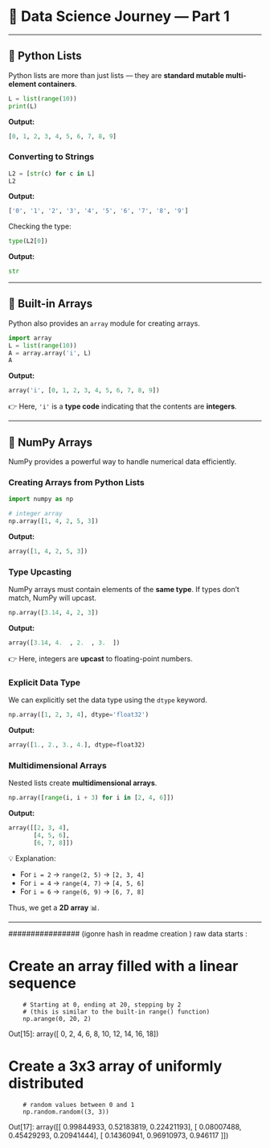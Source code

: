 # 📘 Data Science Journey — Part 1

---

## 🔹 Python Lists

Python lists are more than just lists — they are **standard mutable multi-element containers**.

```python
L = list(range(10))
print(L)
```

**Output:**

```python
[0, 1, 2, 3, 4, 5, 6, 7, 8, 9]
```

### Converting to Strings

```python
L2 = [str(c) for c in L]
L2
```
**Output:**

```python
['0', '1', '2', '3', '4', '5', '6', '7', '8', '9']
```

Checking the type:

```python
type(L2[0])
```

**Output:**

```python
str
```

---

## 🔹 Built-in Arrays

Python also provides an `array` module for creating arrays.

```python
import array
L = list(range(10))
A = array.array('i', L)
A
```

**Output:**

```python
array('i', [0, 1, 2, 3, 4, 5, 6, 7, 8, 9])
```

👉 Here, `'i'` is a **type code** indicating that the contents are **integers**.

---

## 🔹 NumPy Arrays

NumPy provides a powerful way to handle numerical data efficiently.

### Creating Arrays from Python Lists

```python
import numpy as np

# integer array
np.array([1, 4, 2, 5, 3])
```

**Output:**

```python
array([1, 4, 2, 5, 3])
```

### Type Upcasting

NumPy arrays must contain elements of the **same type**. If types don’t match, NumPy will upcast.

```python
np.array([3.14, 4, 2, 3])
```

**Output:**

```python
array([3.14, 4.  , 2.  , 3.  ])
```

👉 Here, integers are **upcast** to floating-point numbers.

### Explicit Data Type

We can explicitly set the data type using the `dtype` keyword.

```python
np.array([1, 2, 3, 4], dtype='float32')
```

**Output:**

```python
array([1., 2., 3., 4.], dtype=float32)
```

### Multidimensional Arrays

Nested lists create **multidimensional arrays**.

```python
np.array([range(i, i + 3) for i in [2, 4, 6]])
```

**Output:**

```python
array([[2, 3, 4],
       [4, 5, 6],
       [6, 7, 8]])
```

💡 Explanation:

* For `i = 2` → `range(2, 5)` → `[2, 3, 4]`
* For `i = 4` → `range(4, 7)` → `[4, 5, 6]`
* For `i = 6` → `range(6, 9)` → `[6, 7, 8]`

Thus, we get a **2D array** 📊.

---


 ################ (igonre hash in readme creation ) raw data starts : 
 # Create an array filled with a linear sequence
        # Starting at 0, ending at 20, stepping by 2
        # (this is similar to the built-in range() function)
        np.arange(0, 20, 2)
Out[15]: array([ 0,  2,  4,  6,  8, 10, 12, 14, 16, 18])

# Create a 3x3 array of uniformly distributed
        # random values between 0 and 1
        np.random.random((3, 3))
Out[17]: array([[ 0.99844933,  0.52183819,  0.22421193],
                [ 0.08007488,  0.45429293,  0.20941444],
                [ 0.14360941,  0.96910973,  0.946117  ]])


